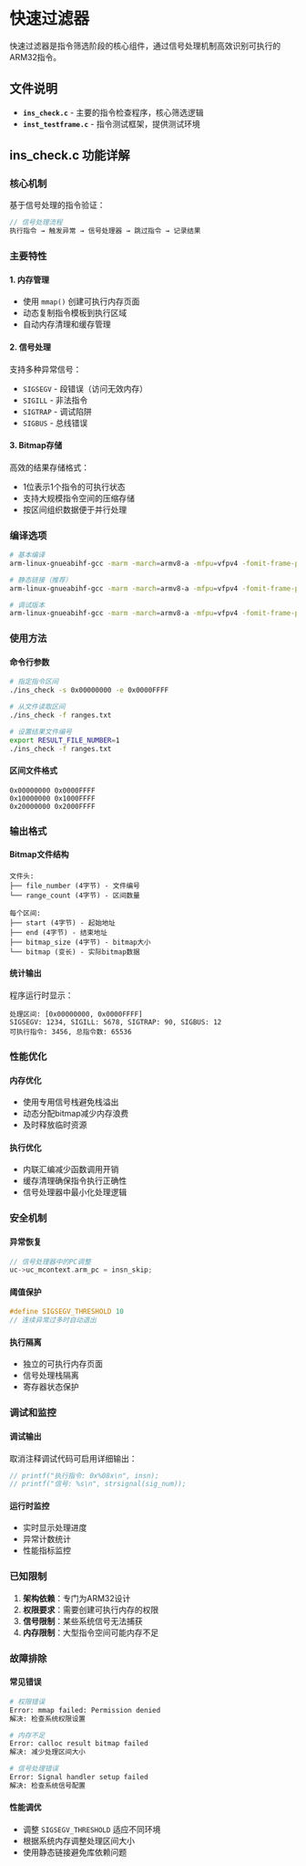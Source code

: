 # 快速过滤器

快速过滤器是指令筛选阶段的核心组件，通过信号处理机制高效识别可执行的ARM32指令。

## 文件说明

- **`ins_check.c`** - 主要的指令检查程序，核心筛选逻辑
- **`inst_testframe.c`** - 指令测试框架，提供测试环境

## ins_check.c 功能详解

### 核心机制
基于信号处理的指令验证：
```c
// 信号处理流程
执行指令 → 触发异常 → 信号处理器 → 跳过指令 → 记录结果
```

### 主要特性

#### 1. 内存管理
- 使用 `mmap()` 创建可执行内存页面
- 动态复制指令模板到执行区域
- 自动内存清理和缓存管理

#### 2. 信号处理
支持多种异常信号：
- `SIGSEGV` - 段错误（访问无效内存）
- `SIGILL` - 非法指令
- `SIGTRAP` - 调试陷阱
- `SIGBUS` - 总线错误

#### 3. Bitmap存储
高效的结果存储格式：
- 1位表示1个指令的可执行状态
- 支持大规模指令空间的压缩存储
- 按区间组织数据便于并行处理

### 编译选项
```bash
# 基本编译
arm-linux-gnueabihf-gcc -marm -march=armv8-a -mfpu=vfpv4 -fomit-frame-pointer -mfloat-abi=hard -o ins_check ins_check.c

# 静态链接（推荐）
arm-linux-gnueabihf-gcc -marm -march=armv8-a -mfpu=vfpv4 -fomit-frame-pointer -mfloat-abi=hard -o ins_check ins_check.c -static

# 调试版本
arm-linux-gnueabihf-gcc -marm -march=armv8-a -mfpu=vfpv4 -fomit-frame-pointer -mfloat-abi=hard -g -O0 -o ins_check ins_check.c -DDEBUG
```

### 使用方法

#### 命令行参数
```bash
# 指定指令区间
./ins_check -s 0x00000000 -e 0x0000FFFF

# 从文件读取区间
./ins_check -f ranges.txt

# 设置结果文件编号
export RESULT_FILE_NUMBER=1
./ins_check -f ranges.txt
```

#### 区间文件格式
```
0x00000000 0x0000FFFF
0x10000000 0x1000FFFF
0x20000000 0x2000FFFF
```

### 输出格式

#### Bitmap文件结构
```
文件头:
├── file_number (4字节) - 文件编号
└── range_count (4字节) - 区间数量

每个区间:
├── start (4字节) - 起始地址
├── end (4字节) - 结束地址  
├── bitmap_size (4字节) - bitmap大小
└── bitmap (变长) - 实际bitmap数据
```

#### 统计输出
程序运行时显示：
```
处理区间: [0x00000000, 0x0000FFFF]
SIGSEGV: 1234, SIGILL: 5678, SIGTRAP: 90, SIGBUS: 12
可执行指令: 3456, 总指令数: 65536
```

### 性能优化

#### 内存优化
- 使用专用信号栈避免栈溢出
- 动态分配bitmap减少内存浪费
- 及时释放临时资源

#### 执行优化
- 内联汇编减少函数调用开销
- 缓存清理确保指令执行正确性
- 信号处理器中最小化处理逻辑

### 安全机制

#### 异常恢复
```c
// 信号处理器中的PC调整
uc->uc_mcontext.arm_pc = insn_skip;
```

#### 阈值保护
```c
#define SIGSEGV_THRESHOLD 10
// 连续异常过多时自动退出
```

#### 执行隔离
- 独立的可执行内存页面
- 信号处理栈隔离
- 寄存器状态保护

### 调试和监控

#### 调试输出
取消注释调试代码可启用详细输出：
```c
// printf("执行指令: 0x%08x\n", insn);
// printf("信号: %s\n", strsignal(sig_num));
```

#### 运行时监控
- 实时显示处理进度
- 异常计数统计
- 性能指标监控

### 已知限制

1. **架构依赖**：专门为ARM32设计
2. **权限要求**：需要创建可执行内存的权限
3. **信号限制**：某些系统信号无法捕获
4. **内存限制**：大型指令空间可能内存不足

### 故障排除

#### 常见错误
```bash
# 权限错误
Error: mmap failed: Permission denied
解决: 检查系统权限设置

# 内存不足
Error: calloc result bitmap failed
解决: 减少处理区间大小

# 信号处理错误
Error: Signal handler setup failed
解决: 检查系统信号配置
```

#### 性能调优
- 调整 `SIGSEGV_THRESHOLD` 适应不同环境
- 根据系统内存调整处理区间大小
- 使用静态链接避免库依赖问题 
